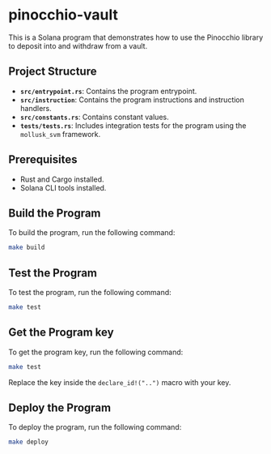 # pinocchio-vault

This is a Solana program that demonstrates how to use the Pinocchio library to deposit into and withdraw from a vault.

## Project Structure

- **`src/entrypoint.rs`**: Contains the program entrypoint.
- **`src/instruction`**: Contains the program instructions and instruction handlers.
- **`src/constants.rs`**: Contains constant values.
- **`tests/tests.rs`**: Includes integration tests for the program using the `mollusk_svm` framework.

## Prerequisites

- Rust and Cargo installed.
- Solana CLI tools installed.

## Build the Program

To build the program, run the following command:

```bash
make build
```

## Test the Program

To test the program, run the following command:

```bash
make test
```

## Get the Program key

To get the program key, run the following command:

```bash
make test
```

Replace the key inside the `declare_id!("..")` macro with your key.


## Deploy the Program

To deploy the program, run the following command:

```bash
make deploy
```